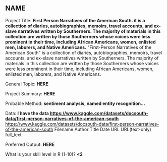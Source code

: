 ## NAME

Project Title: **First Person Narratives of the American South. it is a collection of diaries, autobiographies, memoirs, travel accounts, and ex-slave narratives written by Southerners. The majority of materials in this collection are written by those Southerners whose voices were less prominent in their time, including African Americans, women, enlisted men, laborers, and Native Americans.**
"First-Person Narratives of the American South" is a collection of diaries, autobiographies, memoirs, travel accounts, and ex-slave narratives written by Southerners. The majority of materials in this collection are written by those Southerners whose voices were less prominent in their time, including African Americans, women, enlisted men, laborers, and Native Americans.
<!-- Preferably one word or an abbreviation -->

General Topic: **HERE**
<!-- What is your general topic / research field of interest (e.g., gender, extremism, social movements)? -->

Project Summary: **HERE**
<!-- What is your specific research idea, if you have one? -->

Probable Method: **sentiment analysis, named entity recognition...**
<!-- What would your preferred method of analysis be? And how do you rate your own skill level with that method? -->

Data: **I have the data https://www.kaggle.com/datasets/docsouth-data/first-person-narratives-of-the-american-south**  
https://www.kaggle.com/datasets/docsouth-data/first-person-narratives-of-the-american-south
Filename
Author
Title
Date
URL
URL(text-only)
full_text 
<!-- Delete the options that do not apply to you! -->

Preferred Output: **HERE**
<!-- What is your preferred outcome of this group work, i.e. do you want to continue working on this project after the Summer Institute and possibly develop it into a paper OR do you "just" want to use it as practice in the context of this Summer Institute? -->

What is your skill level in R (1-10)? **<2**